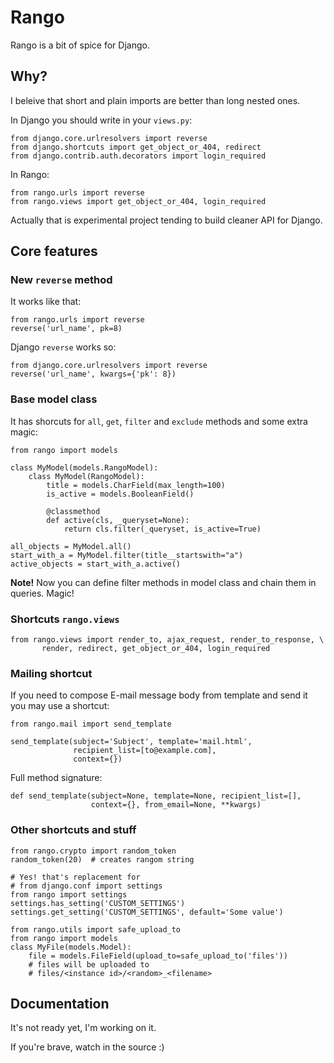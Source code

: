 Rango
=====

Rango is a bit of spice for Django.

Why?
----

I beleive that short and plain imports are better than long
nested ones.

In Django you should write in your ``views.py``:

    from django.core.urlresolvers import reverse
    from django.shortcuts import get_object_or_404, redirect
    from django.contrib.auth.decorators import login_required

In Rango:

    from rango.urls import reverse
    from rango.views import get_object_or_404, login_required

Actually that is experimental project tending to build cleaner
API for Django.

Core features
-------------

### New ``reverse`` method

It works like that:

    from rango.urls import reverse
    reverse('url_name', pk=8)

Django ``reverse`` works so:

    from django.core.urlresolvers import reverse
    reverse('url_name', kwargs={'pk': 8})

### Base model class

It has shorcuts for ``all``, ``get``, ``filter`` and ``exclude``
methods and some extra magic:

    from rango import models

    class MyModel(models.RangoModel):
        class MyModel(RangoModel):
            title = models.CharField(max_length=100)
            is_active = models.BooleanField()

            @classmethod
            def active(cls, _queryset=None):
                return cls.filter(_queryset, is_active=True)

    all_objects = MyModel.all()
    start_with_a = MyModel.filter(title__startswith="a")
    active_objects = start_with_a.active()

**Note!** Now you can define filter methods in model class
and chain them in queries. Magic!

### Shortcuts ``rango.views``

    from rango.views import render_to, ajax_request, render_to_response, \
           render, redirect, get_object_or_404, login_required

### Mailing shortcut

If you need to compose E-mail message body from template and
send it you may use a shortcut:

    from rango.mail import send_template

    send_template(subject='Subject', template='mail.html',
                  recipient_list=[to@example.com],
                  context={})

Full method signature:

    def send_template(subject=None, template=None, recipient_list=[],
                      context={}, from_email=None, **kwargs)

### Other shortcuts and stuff

    from rango.crypto import random_token
    random_token(20)  # creates rangom string

    # Yes! that's replacement for
    # from django.conf import settings
    from rango import settings
    settings.has_setting('CUSTOM_SETTINGS')
    settings.get_setting('CUSTOM_SETTINGS', default='Some value')

    from rango.utils import safe_upload_to
    from rango import models
    class MyFile(models.Model):
        file = models.FileField(upload_to=safe_upload_to('files'))
        # files will be uploaded to
        # files/<instance id>/<random>_<filename>


Documentation
-------------

It's not ready yet, I'm working on it.

If you're brave, watch in the source :)

